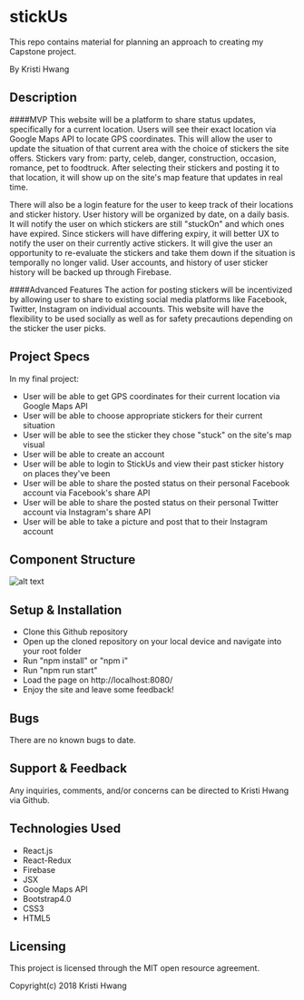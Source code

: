 # stickUs

This repo contains material for planning an approach to creating my Capstone project.

By Kristi Hwang

## Description

####MVP
This website will be a platform to share status updates, specifically for a current location.  Users will see their exact location via Google Maps API to locate GPS coordinates.  This will allow the user to update the situation of that current area with the choice of stickers the site offers.  Stickers vary from: party, celeb, danger, construction, occasion, romance, pet to foodtruck.  After selecting their stickers and posting it to that location, it will show up on the site's map feature that updates in real time.  

There will also be a login feature for the user to keep track of their locations and sticker history.  User history will be organized by date, on a daily basis.  It will notify the user on which stickers are still "stuckOn" and which ones have expired.  Since stickers will have differing expiry, it will better UX to notify the user on their currently active stickers.  It will give the user an opportunity to re-evaluate the stickers and take them down if the situation is temporally no longer valid.  User accounts, and history of user sticker history will be backed up through Firebase.   

####Advanced Features
The action for posting stickers will be incentivized by allowing user to share to existing social media platforms like Facebook, Twitter, Instagram on individual accounts.  This website will have the flexibility to be used socially as well as for safety precautions depending on the sticker the user picks.

## Project Specs

In my final project:
* User will be able to get GPS coordinates for their current location via Google Maps API
* User will be able to choose appropriate stickers for their current situation
* User will be able to see the sticker they chose "stuck" on the site's map visual
* User will be able to create an account
* User will be able to login to StickUs and view their past sticker history on places they've been
* User will be able to share the posted status on their personal Facebook account via Facebook's share API
* User will be able to share the posted status on their personal Twitter account via Instagram's share API
* User will be able to take a picture and post that to their Instagram account

## Component Structure

![alt text](src/assets/images/ "an initial sketch for planning this project")

## Setup & Installation

* Clone this Github repository
* Open up the cloned repository on your local device and navigate into your root folder
* Run "npm install" or "npm i"
* Run "npm run start"
* Load the page on http://localhost:8080/
* Enjoy the site and leave some feedback!

## Bugs

There are no known bugs to date.

## Support & Feedback

Any inquiries, comments, and/or concerns can be directed to Kristi Hwang via Github.

## Technologies Used

* React.js
* React-Redux
* Firebase
* JSX
* Google Maps API
* Bootstrap4.0
* CSS3
* HTML5

## Licensing

This project is licensed through the MIT open resource agreement.

Copyright(c) 2018 Kristi Hwang
